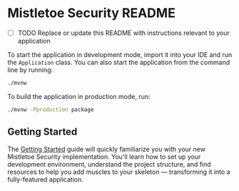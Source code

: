 # Mistletoe Security README

- [ ] TODO Replace or update this README with instructions relevant to your application

To start the application in development mode, import it into your IDE and run the `Application` class. 
You can also start the application from the command line by running: 

```bash
./mvnw
```

To build the application in production mode, run:

```bash
./mvnw -Pproduction package
```

## Getting Started

The [Getting Started](https://vaadin.com/docs/latest/getting-started) guide will quickly familiarize you with your new
Mistletoe Security implementation. You'll learn how to set up your development environment, understand the project 
structure, and find resources to help you add muscles to your skeleton — transforming it into a fully-featured 
application.
